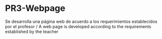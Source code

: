 # PR3-Webpage
Se desarrolla una página web de acuerdo a los requerimientos establecidos por el profesor / A web page is developed according to the requirements established by the teacher
